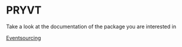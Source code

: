 # PRYVT

Take a look at the documentation of the package you are interested in

[Eventsourcing](./eventsourcing/)
